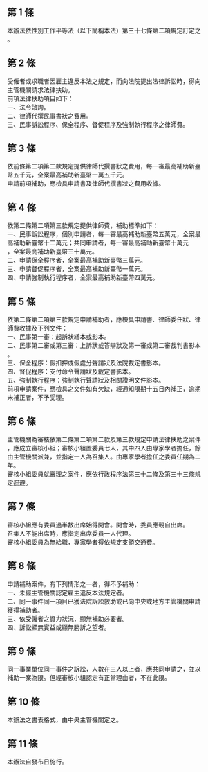 第 1 條
-------
本辦法依性別工作平等法（以下簡稱本法）第三十七條第二項規定訂定之  
。

第 2 條
-------
受僱者或求職者因雇主違反本法之規定，而向法院提出法律訴訟時，得向  
主管機關請求法律扶助。  
前項法律扶助項目如下：  
一、法令諮詢。  
二、律師代撰民事書狀之費用。  
三、民事訴訟程序、保全程序、督促程序及強制執行程序之律師費。

第 3 條
-------
依前條第二項第二款規定提供律師代撰書狀之費用，每一審最高補助新臺  
幣五千元，全案最高補助新臺幣一萬五千元。  
申請前項補助，應檢具申請書及律師代撰書狀之費用收據。

第 4 條
-------
依第二條第二項第三款規定提供律師費，補助標準如下：  
一、民事訴訟程序，個別申請者，每一審最高補助新臺幣五萬元，全案最  
    高補助新臺幣十二萬元；共同申請者，每一審最高補助新臺幣十萬元  
    ，全案最高補助新臺幣三十萬元。  
二、申請保全程序者，全案最高補助新臺幣三萬元。  
三、申請督促程序者，全案最高補助新臺幣一萬元。  
四、申請強制執行程序者，全案最高補助新臺幣四萬元。

第 5 條
-------
依第二條第二項第三款規定申請補助者，應檢具申請書、律師委任狀、律  
師費收據及下列文件：  
一、民事第一審：起訴狀繕本或影本。  
二、民事第二審或第三審：上訴狀或答辯狀及第一審或第二審裁判書影本  
    。  
三、保全程序：假扣押或假處分聲請狀及法院裁定書影本。  
四、督促程序：支付命令聲請狀及裁定書影本。  
五、強制執行程序：強制執行聲請狀及相關證明文件影本。  
前項申請案件，應檢具之文件如有欠缺，經通知限期十五日內補正，逾期  
未補正者，不予受理。

第 6 條
-------
主管機關為審核依第二條第二項第二款及第三款規定申請法律扶助之案件  
，應成立審核小組；審核小組置委員七人，其中四人由專家學者擔任，餘  
由主管機關派兼，並指定一人為召集人。由專家學者擔任之委員任期為二  
年。  
審核小組委員就審理之案件，應依行政程序法第三十二條及第三十三條規  
定迴避。

第 7 條
-------
審核小組應有委員過半數出席始得開會。開會時，委員應親自出席。  
召集人不能出席時，應指定出席委員一人代理。  
審核小組委員為無給職，專家學者得依規定支領交通費。

第 8 條
-------
申請補助案件，有下列情形之一者，得不予補助：  
一、未經主管機關認定雇主違反本法規定者。  
二、同一事件同一項目已獲法院訴訟救助或已向中央或地方主管機關申請  
    獲得補助者。  
三、依受僱者之資力狀況，顯無補助必要者。  
四、訴訟顯無實益或顯無勝訴之望者。

第 9 條
-------
同一事業單位同一事件之訴訟，人數在三人以上者，應共同申請之，並以  
補助一案為限。但經審核小組認定有正當理由者，不在此限。

第 10 條
--------
本辦法之書表格式，由中央主管機關定之。

第 11 條
--------
本辦法自發布日施行。

